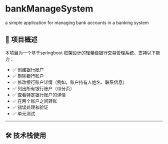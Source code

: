 # bankManageSystem
a simple application for managing bank accounts in a banking system

## 📌  项目概述
本项目为一个基于springboot 框架设计的轻量级银行交易管理系统，支持以下能力：
- ✅ 创建银行账户
- ✅ 删除银行账户
- ✅ 修改银行账户详情（例如，账户持有人姓名、联系信息）
- ✅ 列出所有银行账户（带分页）
- ✅ 查看特定银行账户的详情
- ✅ 在两个账户之间转账
- ✅ 错误处理和验证
- ✅ 单元测试
-----
## 🛠️  技术栈使用

